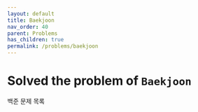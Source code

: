 ```yaml
---
layout: default
title: Baekjoon
nav_order: 40
parent: Problems
has_children: true
permalink: /problems/baekjoon
---
```


# Solved the problem of `Baekjoon`

백준 문제 목록
